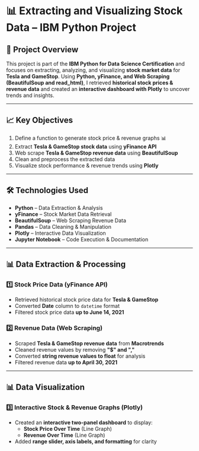 # 📊 Extracting and Visualizing Stock Data – IBM Python Project  

## 📌 Project Overview  
This project is part of the **IBM Python for Data Science Certification** and focuses on extracting, analyzing, and visualizing **stock market data** for **Tesla and GameStop**. Using **Python, yFinance, and Web Scraping (BeautifulSoup and read_html)**, I retrieved **historical stock prices & revenue data** and created an **interactive dashboard with Plotly** to uncover trends and insights.  

---

## 📈 Key Objectives  
1. Define a function to generate stock price & revenue graphs 📊  
2. Extract **Tesla & GameStop stock data** using **yFinance API**  
3. Web scrape **Tesla & GameStop revenue data** using **BeautifulSoup**  
4. Clean and preprocess the extracted data  
5. Visualize stock performance & revenue trends using **Plotly**  

---

## 🛠️ Technologies Used  
- **Python** – Data Extraction & Analysis  
- **yFinance** – Stock Market Data Retrieval  
- **BeautifulSoup** – Web Scraping Revenue Data  
- **Pandas** – Data Cleaning & Manipulation  
- **Plotly** – Interactive Data Visualization  
- **Jupyter Notebook** – Code Execution & Documentation  

---

## 📊 Data Extraction & Processing  
### **1️⃣ Stock Price Data (yFinance API)**  
- Retrieved historical stock price data for **Tesla & GameStop**  
- Converted **Date** column to `datetime` format  
- Filtered stock price data **up to June 14, 2021**  

### **2️⃣ Revenue Data (Web Scraping)**  
- Scraped **Tesla & GameStop revenue data** from **Macrotrends**  
- Cleaned revenue values by removing **"$" and ","**  
- Converted **string revenue values to float** for analysis  
- Filtered revenue data **up to April 30, 2021**  

---

## 📊 Data Visualization  
### **3️⃣ Interactive Stock & Revenue Graphs (Plotly)**  
- Created an **interactive two-panel dashboard** to display:  
  - **Stock Price Over Time** (Line Graph)  
  - **Revenue Over Time** (Line Graph)  
- Added **range slider, axis labels, and formatting** for clarity  
